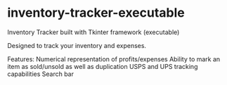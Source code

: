 # inventory-tracker-executable
Inventory Tracker built with Tkinter framework (executable)

Designed to track your inventory and expenses.

Features:
Numerical representation of profits/expenses
Ability to mark an item as sold/unsold as well as duplication
USPS and UPS tracking capabilities 
Search bar
